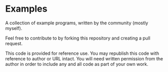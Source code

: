 Examples
========

A collection of example programs, written by the community (mostly myself).

Feel free to contribute to by forking this repository and creating a pull request. 

This code is provided for reference use. You may republish this code with reference to author or URL intact. 
You will need written permission from the author in order to include any and all code as part of your own work. 
